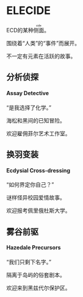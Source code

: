 # ELECIDE

ECD的某种<ruby>侧面<rt>side</rt></ruby>。

围绕着“人类”的“事件”而展开。

不一定有元素在活跃的故事。

## 分析侦探

#### Assay Detective

“是我选择了化学。”

海松和黑间的已知冒险。

欢迎雇佣菲尔艺术工作室。

## 换羽变装

#### Ecdysial Cross-dressing

“如何界定你自己？”

谜样怪异校园爱情故事。

欢迎报考佩里俄杜斯大学。

## 雾谷前驱

#### Hazedale Precursors

“我们只剩下名字。”

隔离于岛屿的俗套剧本。

欢迎来到黑兹代尔保护区。